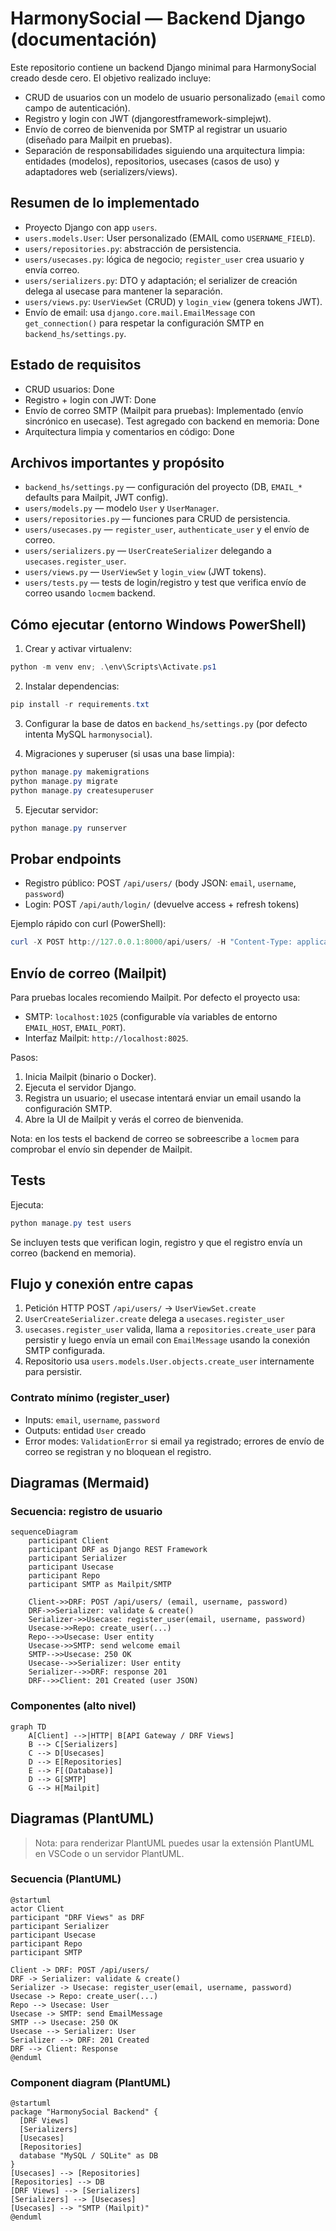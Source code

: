# HarmonySocial — Backend Django (documentación)

Este repositorio contiene un backend Django minimal para HarmonySocial creado desde cero. El objetivo realizado incluye:

- CRUD de usuarios con un modelo de usuario personalizado (`email` como campo de autenticación).
- Registro y login con JWT (djangorestframework-simplejwt).
- Envío de correo de bienvenida por SMTP al registrar un usuario (diseñado para Mailpit en pruebas).
- Separación de responsabilidades siguiendo una arquitectura limpia: entidades (modelos), repositorios, usecases (casos de uso) y adaptadores web (serializers/views).

## Resumen de lo implementado

- Proyecto Django con app `users`.
- `users.models.User`: User personalizado (EMAIL como `USERNAME_FIELD`).
- `users/repositories.py`: abstracción de persistencia.
- `users/usecases.py`: lógica de negocio; `register_user` crea usuario y envía correo.
- `users/serializers.py`: DTO y adaptación; el serializer de creación delega al usecase para mantener la separación.
- `users/views.py`: `UserViewSet` (CRUD) y `login_view` (genera tokens JWT).
- Envío de email: usa `django.core.mail.EmailMessage` con `get_connection()` para respetar la configuración SMTP en `backend_hs/settings.py`.

## Estado de requisitos

- CRUD usuarios: Done
- Registro + login con JWT: Done
- Envío de correo SMTP (Mailpit para pruebas): Implementado (envío sincrónico en usecase). Test agregado con backend en memoria: Done
- Arquitectura limpia y comentarios en código: Done

## Archivos importantes y propósito

- `backend_hs/settings.py` — configuración del proyecto (DB, `EMAIL_*` defaults para Mailpit, JWT config).
- `users/models.py` — modelo `User` y `UserManager`.
- `users/repositories.py` — funciones para CRUD de persistencia.
- `users/usecases.py` — `register_user`, `authenticate_user` y el envío de correo.
- `users/serializers.py` — `UserCreateSerializer` delegando a `usecases.register_user`.
- `users/views.py` — `UserViewSet` y `login_view` (JWT tokens).
- `users/tests.py` — tests de login/registro y test que verifica envío de correo usando `locmem` backend.

## Cómo ejecutar (entorno Windows PowerShell)

1) Crear y activar virtualenv:

```powershell
python -m venv env; .\env\Scripts\Activate.ps1
```

2) Instalar dependencias:

```powershell
pip install -r requirements.txt
```

3) Configurar la base de datos en `backend_hs/settings.py` (por defecto intenta MySQL `harmonysocial`).

4) Migraciones y superuser (si usas una base limpia):

```powershell
python manage.py makemigrations
python manage.py migrate
python manage.py createsuperuser
```

5) Ejecutar servidor:

```powershell
python manage.py runserver
```

## Probar endpoints

- Registro público: POST `/api/users/`  (body JSON: `email`, `username`, `password`)
- Login: POST `/api/auth/login/` (devuelve access + refresh tokens)

Ejemplo rápido con curl (PowerShell):

```powershell
curl -X POST http://127.0.0.1:8000/api/users/ -H "Content-Type: application/json" -d '{"email":"user@example.com","username":"user1","password":"pass12345"}'
```

## Envío de correo (Mailpit)

Para pruebas locales recomiendo Mailpit. Por defecto el proyecto usa:

- SMTP: `localhost:1025` (configurable vía variables de entorno `EMAIL_HOST`, `EMAIL_PORT`).
- Interfaz Mailpit: `http://localhost:8025`.

Pasos:

1. Inicia Mailpit (binario o Docker).
2. Ejecuta el servidor Django.
3. Registra un usuario; el usecase intentará enviar un email usando la configuración SMTP.
4. Abre la UI de Mailpit y verás el correo de bienvenida.

Nota: en los tests el backend de correo se sobreescribe a `locmem` para comprobar el envío sin depender de Mailpit.

## Tests

Ejecuta:

```powershell
python manage.py test users
```

Se incluyen tests que verifican login, registro y que el registro envía un correo (backend en memoria).

## Flujo y conexión entre capas

1. Petición HTTP POST `/api/users/` -> `UserViewSet.create`
2. `UserCreateSerializer.create` delega a `usecases.register_user`
3. `usecases.register_user` valida, llama a `repositories.create_user` para persistir y luego envía un email con `EmailMessage` usando la conexión SMTP configurada.
4. Repositorio usa `users.models.User.objects.create_user` internamente para persistir.

### Contrato mínimo (register_user)

- Inputs: `email`, `username`, `password`
- Outputs: entidad `User` creado
- Error modes: `ValidationError` si email ya registrado; errores de envío de correo se registran y no bloquean el registro.

## Diagramas (Mermaid)

### Secuencia: registro de usuario

```mermaid
sequenceDiagram
    participant Client
    participant DRF as Django REST Framework
    participant Serializer
    participant Usecase
    participant Repo
    participant SMTP as Mailpit/SMTP

    Client->>DRF: POST /api/users/ (email, username, password)
    DRF->>Serializer: validate & create()
    Serializer->>Usecase: register_user(email, username, password)
    Usecase->>Repo: create_user(...)
    Repo-->>Usecase: User entity
    Usecase->>SMTP: send welcome email
    SMTP-->>Usecase: 250 OK
    Usecase-->>Serializer: User entity
    Serializer-->>DRF: response 201
    DRF-->>Client: 201 Created (user JSON)
```

### Componentes (alto nivel)

```mermaid
graph TD
    A[Client] -->|HTTP| B[API Gateway / DRF Views]
    B --> C[Serializers]
    C --> D[Usecases]
    D --> E[Repositories]
    E --> F[(Database)]
    D --> G[SMTP]
    G --> H[Mailpit]
```

## Diagramas (PlantUML)

> Nota: para renderizar PlantUML puedes usar la extensión PlantUML en VSCode o un servidor PlantUML.

### Secuencia (PlantUML)

```plantuml
@startuml
actor Client
participant "DRF Views" as DRF
participant Serializer
participant Usecase
participant Repo
participant SMTP

Client -> DRF: POST /api/users/
DRF -> Serializer: validate & create()
Serializer -> Usecase: register_user(email, username, password)
Usecase -> Repo: create_user(...)
Repo --> Usecase: User
Usecase -> SMTP: send EmailMessage
SMTP --> Usecase: 250 OK
Usecase --> Serializer: User
Serializer --> DRF: 201 Created
DRF --> Client: Response
@enduml
```

### Component diagram (PlantUML)

```plantuml
@startuml
package "HarmonySocial Backend" {
  [DRF Views]
  [Serializers]
  [Usecases]
  [Repositories]
  database "MySQL / SQLite" as DB
}
[Usecases] --> [Repositories]
[Repositories] --> DB
[DRF Views] --> [Serializers]
[Serializers] --> [Usecases]
[Usecases] --> "SMTP (Mailpit)"
@enduml
```

